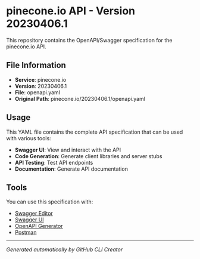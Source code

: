 # pinecone.io API - Version 20230406.1

This repository contains the OpenAPI/Swagger specification for the pinecone.io API.

## File Information

- **Service**: pinecone.io
- **Version**: 20230406.1
- **File**: openapi.yaml
- **Original Path**: pinecone.io/20230406.1/openapi.yaml

## Usage

This YAML file contains the complete API specification that can be used with various tools:

- **Swagger UI**: View and interact with the API
- **Code Generation**: Generate client libraries and server stubs
- **API Testing**: Test API endpoints
- **Documentation**: Generate API documentation

## Tools

You can use this specification with:

- [Swagger Editor](https://editor.swagger.io/)
- [Swagger UI](https://swagger.io/tools/swagger-ui/)
- [OpenAPI Generator](https://openapi-generator.tech/)
- [Postman](https://www.postman.com/)

---

*Generated automatically by GitHub CLI Creator*
